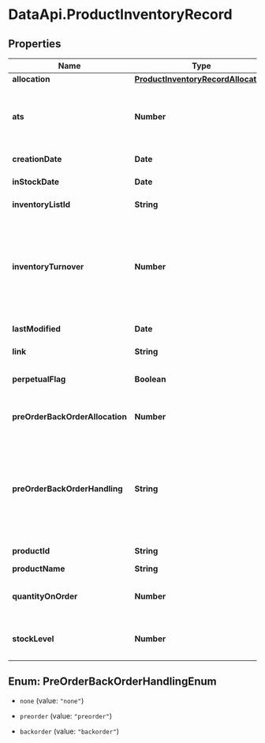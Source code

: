 # DataApi.ProductInventoryRecord

## Properties

Name | Type | Description | Notes
------------ | ------------- | ------------- | -------------
**allocation** | [**ProductInventoryRecordAllocation**](ProductInventoryRecordAllocation.md) |  | [optional] 
**ats** | **Number** | The quantity of items available to sell (ATS). This is calculated as the  allocation plus the preorderBackorderAllocation minus the turnover. | [optional] 
**creationDate** | **Date** | Returns the value of attribute &#39;creationDate&#39;. | [optional] [readonly] 
**inStockDate** | **Date** | The date that the item is expected to be in stock. | [optional] 
**inventoryListId** | **String** | The user supplied ID of the inventory list. | [optional] 
**inventoryTurnover** | **Number** | The sum of all inventory transactions (decrements and increments)  that have been recorded subsequent to the allocation was reset date.  The quantity value can be negative due to higher quantity of inventory decrements than increments. | [optional] 
**lastModified** | **Date** | Returns the value of attribute &#39;lastModified&#39;. | [optional] [readonly] 
**link** | **String** | The URL that is used to get this instance. | [optional] 
**perpetualFlag** | **Boolean** | The flag that determines if the product is perpetually in stock. | [optional] 
**preOrderBackOrderAllocation** | **Number** | The quantity of items that are allocated for sale, beyond the initial stock allocation. | [optional] 
**preOrderBackOrderHandling** | **String** | The enum holding the records pre-backorder-handling configuration.  Possible values are NONE, PREORDER and BACKORDER.  Method returns NONE in case the record pre-backorder-handling-code is null or unknown. | [optional] 
**productId** | **String** | The user supplied ID of the product. | [optional] 
**productName** | **String** | The name of the product. | [optional] 
**quantityOnOrder** | **Number** | The on order quantity, the quantity of all transactions for  this record since the allocation reset date. | [optional] 
**stockLevel** | **Number** | The current stock level. This is calculated as the allocation minus the turnover. | [optional] 



## Enum: PreOrderBackOrderHandlingEnum


* `none` (value: `"none"`)

* `preorder` (value: `"preorder"`)

* `backorder` (value: `"backorder"`)




